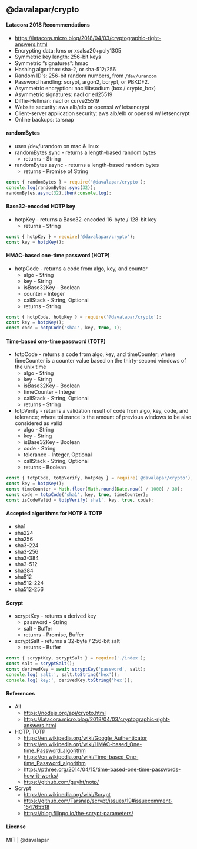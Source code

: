 ## @davalapar/crypto

#### Latacora 2018 Recommendations

- https://latacora.micro.blog/2018/04/03/cryptographic-right-answers.html
- Encrypting data: kms or xsalsa20+poly1305
- Symmetric key length: 256-bit keys
- Symmetric “signatures”: hmac
- Hashing algorithm: sha-2, or sha-512/256
- Random ID's: 256-bit random numbers, from `/dev/urandom`
- Password handling: scrypt, argon2, bcrypt, or PBKDF2.
- Asymmetric encryption: nacl/libsodium (box / crypto_box)
- Asymmetric signatures: nacl or ed25519
- Diffie-Hellman: nacl or curve25519
- Website security: aws alb/elb or openssl w/ letsencrypt
- Client-server application security: aws alb/elb or openssl w/ letsencrypt
- Online backups: tarsnap

#### randomBytes

- uses /dev/urandom on mac & linux
- randomBytes.sync - returns a length-based random bytes
  - returns - String
- randomBytes.async - returns a length-based random bytes
  - returns - Promise of String

```js
const { randomBytes } = require('@davalapar/crypto');
console.log(randomBytes.sync(32));
randomBytes.async(32).then(console.log);
```

#### Base32-encoded HOTP key

- hotpKey - returns a Base32-encoded 16-byte / 128-bit key
  - returns - String

```js
const { hotpKey } = require('@davalapar/crypto');
const key = hotpKey();
```

#### HMAC-based one-time password (HOTP)

- hotpCode - returns a code from algo, key, and counter
  - algo - String
  - key - String
  - isBase32Key - Boolean
  - counter - Integer
  - callStack - String, Optional
  - returns - String

```js
const { hotpCode, hotpKey } = require('@davalapar/crypto');
const key = hotpKey();
const code = hotpCode('sha1', key, true, 1);
```

#### Time-based one-time password (TOTP)

- totpCode - returns a code from algo, key, and timeCounter; where timeCounter is a counter value based on the thirty-second windows of the unix time
  - algo - String
  - key - String
  - isBase32Key - Boolean
  - timeCounter - Integer
  - callStack - String, Optional
  - returns - String
- totpVerify - returns a validation result of code from algo, key, code, and tolerance; where tolerance is the amount of previous windows to be also considered as valid
  - algo - String
  - key - String
  - isBase32Key - Boolean
  - code - String
  - tolerance - Integer, Optional
  - callStack - String, Optional
  - returns - Boolean

```js
const { totpCode, totpVerify, hotpKey } = require('@davalapar/crypto');
const key = hotpKey();
const timeCounter = Math.floor(Math.round(Date.now() / 1000) / 30);
const code = totpCode('sha1', key, true, timeCounter);
const isCodeValid = totpVerify('sha1', key, true, code);
```

#### Accepted algorithms for HOTP & TOTP

- sha1
- sha224
- sha256
- sha3-224
- sha3-256
- sha3-384
- sha3-512
- sha384
- sha512
- sha512-224
- sha512-256

#### Scrypt

- scryptKey - returns a derived key
  - password - String
  - salt - Buffer
  - returns - Promise, Buffer
- scryptSalt - returns a 32-byte / 256-bit salt
  - returns - Buffer

```js
const { scryptKey, scryptSalt } = require('./index');
const salt = scryptSalt();
const derivedKey = await scryptKey('password', salt);
console.log('salt:', salt.toString('hex'));
console.log('key:', derivedKey.toString('hex'));
```

#### References

- All
  - https://nodejs.org/api/crypto.html
  - https://latacora.micro.blog/2018/04/03/cryptographic-right-answers.html
- HOTP, TOTP
  - https://en.wikipedia.org/wiki/Google_Authenticator
  - https://en.wikipedia.org/wiki/HMAC-based_One-time_Password_algorithm
  - https://en.wikipedia.org/wiki/Time-based_One-time_Password_algorithm
  - https://pthree.org/2014/04/15/time-based-one-time-passwords-how-it-works/
  - https://github.com/guyht/notp/
- Scrypt
  - https://en.wikipedia.org/wiki/Scrypt
  - https://github.com/Tarsnap/scrypt/issues/19#issuecomment-154765518
  - https://blog.filippo.io/the-scrypt-parameters/

#### License

MIT | @davalapar
